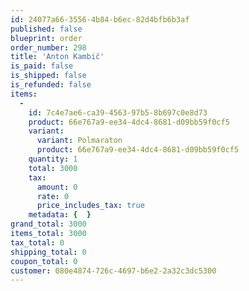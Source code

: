 ```yaml
---
id: 24077a66-3556-4b84-b6ec-82d4bfb6b3af
published: false
blueprint: order
order_number: 298
title: 'Anton Kambič'
is_paid: false
is_shipped: false
is_refunded: false
items:
  -
    id: 7c4e7ae6-ca39-4563-97b5-8b697c0e8d73
    product: 66e767a9-ee34-4dc4-8681-d09bb59f0cf5
    variant:
      variant: Polmaraton
      product: 66e767a9-ee34-4dc4-8681-d09bb59f0cf5
    quantity: 1
    total: 3000
    tax:
      amount: 0
      rate: 0
      price_includes_tax: true
    metadata: {  }
grand_total: 3000
items_total: 3000
tax_total: 0
shipping_total: 0
coupon_total: 0
customer: 080e4874-726c-4697-b6e2-2a32c3dc5300
---
```

